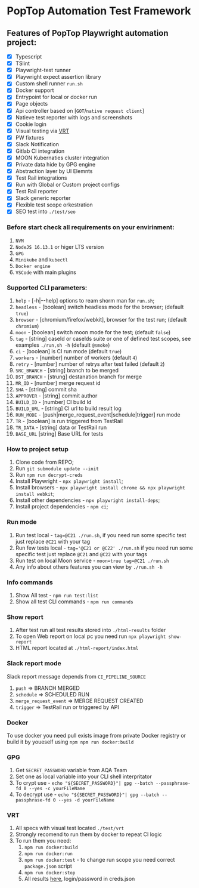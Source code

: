# PopTop Automation Test Framework

## Features of **PopTop** Playwright automation project:

-   [x] Typescript
-   [x] TSlint
-   [x] Playwright-test runner
-   [x] Playwright expect assertion library
-   [x] Custom shell runner `run.sh`
-   [x] Docker support
-   [x] Entrypoint for local or docker run
-   [x] Page objects
-   [x] Api controller based on [`GOT`/`native request client`]
-   [x] Natieve test reporter with logs and screenshots
-   [x] Cookie login
-   [x] Visual testing via [VRT](https://github.com/Visual-Regression-Tracker/Visual-Regression-Tracker#-visual-regression-tracker-)
-   [x] PW fixtures
-   [x] Slack Notification
-   [x] Gitlab CI integration
-   [x] MOON Kubernaties cluster integration
-   [x] Private data hide by GPG engine
-   [x] Abstraction layer by UI Elemnts
-   [x] Test Rail integrations
-   [x] Run with Global or Custom project configs
-   [x] Test Rail reporter
-   [x] Slack generic reporter
-   [x] Flexible test scope orkestration
-   [x] SEO test into `./test/seo`

### Before start check all requirements on your envirinment:

1. `NVM`
2. `NodeJS 16.13.1` or higer LTS version
4. `GPG`
5. `Minikube` and `kubectl`
6. `Docker engine`
7. `VSCode` with main plugins

### Supported CLI parameters:

1. `help` - [-h|--help] options to ream shorm man for `run.sh`;
1. `headless` - [boolean] switch headless mode for the browser; (default `true`)
1. `browser` - [chromium/firefox/webkit], browser for the test run; (default `chromium`)
1. `moon` - [boolean] switch moon mode for the test; (default `false`)
1. `tag` - [string] caseId or caseIds suite or one of defined test scopes, see examples `./run,sh -h` (default `@smoke`)
1. `ci` - [boolean] is CI run mode (default `true`)
1. `workers` - [number] number of workers (default `4`)
1. `retry` - [number] number of retrys after test failed (default `2`)
1. `SRC_BRANCH` - [string] branch to be merged
1. `DST_BRANCH` - [strung] destanation branch for merge
1. `MR_ID` - [number] merge request id
1. `SHA` - [string] commit sha
1. `APPROVER` - [string] commit author
1. `BUILD_ID` - [number] CI build Id
1. `BUILD_URL` - [string] CI url to build result log
1. `RUN_MODE` - [push|merge_request_event|schedule|trigger] run mode
1. `TR` - [boolean] is run triggered from TestRail
1. `TR_DATA` - [string] data or TestRail run
1. `BASE_URL` [string] Base URL for tests

### How to project setup

1. Clone code from REPO;
1. Run `git submodule update --init`
1. Run `npm run decrypt-creds`
1. Install Playwright - `npx playwright install`;
1. Install browsers - `npx playwright install chrome && npx playwright install webkit`;
1. Install other dependencies - `npx playwright install-deps`;
1. Install project dependencies - `npm ci`;

### Run mode

1. Run test local - `tag=@C21 ./run.sh`, if you need run some specific test just replace `@C21` with your tag
1. Run few tests local - `tag='@C21 or @C22' ./run.sh` if you need run some specific test just replace `@C21` and `@C22` with your tags
1. Run test on local Moon service - `moon=true tag=@C21 ./run.sh`
1. Any info about others features you can view by `./run.sh -h`

### Info commands

1. Show All test - `npm run test:list`
1. Show all test CLI commands - `npm run commands`

### Show report

1. After test run all test results stored into `./html-results` folder
1. To open Web report on local pc you need run `npx playwright show-report`
2. HTML report located at `./html-report/index.html`

### Slack report mode

Slack report message depends from `CI_PIPELINE_SOURCE`

1. `push` => BRANCH MERGED
1. `schedule` => SCHEDULED RUN
1. `merge_request_event` => MERGE REQUEST CREATED
1. `trigger` => TestRail run or triggered by API

### Docker

To use docker you need pull exists image from private Docker registry or build it by youeself using `npm npm run docker:build`

### GPG
1. Get `SECRET_PASSWORD` variable from AQA Team
2. Set one as local variable into your CLI shell interpritator
3. To crypt use - `echo "${SECRET_PASSWORD}"| gpg --batch --passphrase-fd 0 --yes -c yourFileName`
4. To decrypt use - `echo "${SECRET_PASSWORD}"| gpg --batch --passphrase-fd 0 --yes -d yourFileName`

### VRT
1. All specs with visual test located `./test/vrt`
1. Strongly recomend to run them by docker to repeat CI logic
1. To run them you need:
    1. `npm run docker:build`
    1. `npm run docker:run`
    1. `npm run docker:test` - to change run scope you need correct `package.json` script
    1. `npm run docker:stop`
    1. All results [here](https://vrt.com/projects), login/password in creds.json
